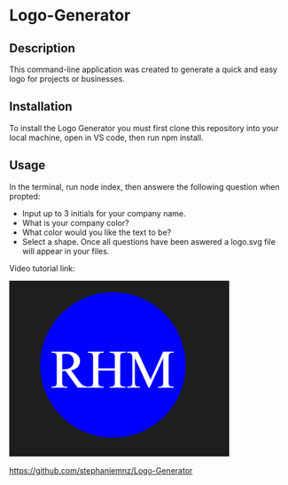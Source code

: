 # Logo-Generator

## Description
This command-line application was created to generate a quick and easy logo for projects or businesses.

## Installation
To install the Logo Generator you must first clone this repository into your local machine, open in VS code, then run npm install.

## Usage
In the terminal, run node index, then answere the following question when propted:
- Input up to 3 initials for your company name.
- What is your company color?
- What color would you like the text to be?
- Select a shape.
Once all questions have been aswered a logo.svg file will appear in your files. 

Video tutorial link: 


![alt text](examples/image.png)

https://github.com/stephaniemnz/Logo-Generator

